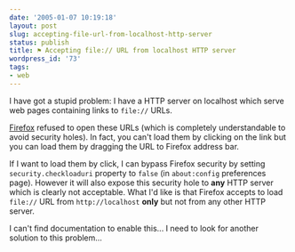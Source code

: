 ```yaml
---
date: '2005-01-07 10:19:18'
layout: post
slug: accepting-file-url-from-localhost-http-server
status: publish
title: ⚑ Accepting file:// URL from localhost HTTP server
wordpress_id: '73'
tags:
- web
---
```


I have got a stupid problem: I have a HTTP server on localhost which serve web pages containing links to `file://` URLs.





[Firefox](http://mozilla.org/products/firefox/) refused to open these URLs (which is completely understandable to avoid security holes). In fact, you can't load them by clicking on the link but you can load them by dragging the URL to Firefox address bar.  

If I want to load them by click, I can bypass Firefox security by setting `security.checkloaduri` property to `false` (in `about:config` preferences page). However it will also expose this security hole to **any** HTTP server which is clearly not acceptable. What I'd like is that Firefox accepts to load `file://` URL from `http://localhost` **only** but not from any other HTTP server.




I can't find documentation to enable this... I need to look for another solution to this problem...
